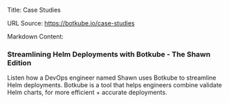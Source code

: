 Title: Case Studies

URL Source: https://botkube.io/case-studies

Markdown Content:
### Streamlining Helm Deployments with Botkube - The Shawn Edition

Listen how a DevOps engineer named Shawn uses Botkube to streamline Helm deployments. Botkube is a tool that helps engineers combine validate Helm charts, for more efficient + accurate deployments.

